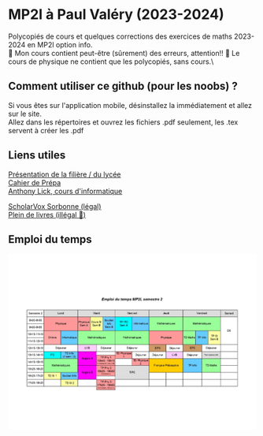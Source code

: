 
# MP2I à Paul Valéry (2023-2024)
Polycopiés de cours et quelques corrections des exercices de maths 2023-2024 en MP2I option info.\
🚨 Mon cours contient peut-être (sûrement) des erreurs, attention!!
🚨 Le cours de physique ne contient que les polycopiés, sans cours.\

## Comment utiliser ce github (pour les noobs) ?
Si vous êtes sur l'application mobile, désinstallez la immédiatement et allez sur le site.\
Allez dans les répertoires et ouvrez les fichiers .pdf seulement, les .tex servent à créer les .pdf

## Liens utiles

[Présentation de la filière / du lycée](https://mp2i.cpge-pv.fr/)\
[Cahier de Prépa](https://cahier-de-prepa.fr/mp2i-pv/)\
[Anthony Lick, cours d'informatique](https://anthonylick.com/)

[ScholarVox Sorbonne (légal)](https://univ-scholarvox-com.accesdistant.sorbonne-universite.fr/)\
[Plein de livres (illégal 👮)](https://fr.annas-archive.org/)

## Emploi du temps

![Emploi du temps](EDT.jpg)
